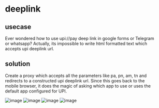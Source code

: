 # deeplink

## usecase
Ever wondered how to use upi://pay deep link in google forms or Telegram or whatsapp?
Actually, its impossible to write html formatted text which accepts upi deeplink url.

## solution
Create a proxy which accepts all the parameters like pa, pn, am, tn and redirects to a constructed upi deeplink url.
Since this goes back to the mobile browser, it does the magic of asking which app to use or uses the default app configured for UPI.

![image](https://github.com/prem911/deeplink/assets/7778147/ff2d6a43-48b9-4944-a4c0-cbe454f82ed1)
![image](https://github.com/prem911/deeplink/assets/7778147/74ecf866-d29f-4ac8-8269-b820e95fa7ac)
![image](https://github.com/prem911/deeplink/assets/7778147/e6f06344-2e37-4679-8d23-5284ad8e8d70)
![image](https://github.com/prem911/deeplink/assets/7778147/11ec84e6-0a4e-42b1-a411-2715646b2e6a)


